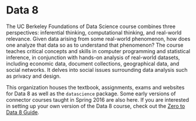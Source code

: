 # Data 8

The UC Berkeley Foundations of Data Science course combines three perspectives: inferential thinking, computational thinking, and real-world relevance. 
Given data arising from some real-world phenomenon, how does one analyze that data so as to understand that phenomenon? The course teaches critical 
concepts and skills in computer programming and statistical inference, in conjunction with hands-on analysis of real-world datasets, including economic data, 
document collections, geographical data, and social networks. It delves into social issues surrounding data analysis such as privacy and design.

This organization houses the textbook, assignments, exams and websites for Data 8 as well as the `datascience` package. Some early versions of connector courses 
taught in Spring 2016 are also here. If you are interested in setting up your own version of the Data 8 course, check out the [Zero to Data 8 Guide](data8.org/zero-to-data-8).
